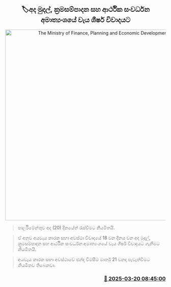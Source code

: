 <p align='center'><b><h2 align='center' title='The Ministry of Finance, Planning and Economic Development's expenditure heading will be debated today.'>🏷අද මුදල්, ක්‍රමසම්පාදන සහ ආර්ථික සංවර්ධන අමාත්‍යංශයේ වැය ශීර්ෂ විවාදයට</h2></b></p>
<p align='center'><img src='https://helakuru.sgp1.cdn.digitaloceanspaces.com/esana/images/lib/budget-2025-new.jpg' width='600' alt='The Ministry of Finance, Planning and Economic Development's expenditure heading will be debated today.'></p>

> පාර්ලිමේන්තුව අද (20) දිනයේත් රැස්වීමට නියමිතයි.

> ඒ අනුව අයවැය කාරක සභා අවස්ථා විවාදයේ 18 වන දිනය වන අද මුදල්, ක්‍රමසම්පාදන සහ ආර්ථික සංවර්ධන අමාත්‍යංශයේ වැය ශීර්ෂ විවාදයට ගැනීමට නියමිතයි.

> අයවැය කාරක සභා අවස්ථාවේ ඡන්ද විමසීම මාර්තු 21 වනදා පැවැත්වීමට නියමිතව තිබෙනවා.  



<h3 align='right'><a href='https://www.helakuru.lk/esana/p/108475/'>📅 2025-03-20 08:45:00</a></h3>
